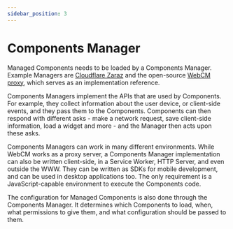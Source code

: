```yaml
---
sidebar_position: 3
---
```


# Components Manager

Managed Components needs to be loaded by a Components Manager. Example Managers are [Cloudflare Zaraz](https://www.cloudflare.com/products/zaraz/) and the open-source [WebCM proxy](https://webcm.dev), which serves as an implementation reference.

Components Managers implement the APIs that are used by Components. For example, they collect information about the user device, or client-side events, and they pass them to the Components. Components can then respond with different asks - make a network request, save client-side information, load a widget and more - and the Manager then acts upon these asks.

Components Managers can work in many different environments. While WebCM works as a proxy server, a Components Manager implementation can also be written client-side, in a Service Worker, HTTP Server, and even outside the WWW. They can be written as SDKs for mobile development, and can be used in desktop applications too. The only requirement is a JavaScript-capable environment to execute the Components code.

The configuration for Managed Components is also done through the Components Manager. It determines which Components to load, when, what permissions to give them, and what configuration should be passed to them.
